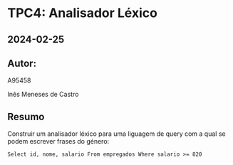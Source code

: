 
# TPC4: Analisador Léxico
## 2024-02-25
## Autor:
A95458

Inês Meneses de Castro

## Resumo

Construir um analisador léxico para uma liguagem de query com a qual se podem escrever frases do género:
```
Select id, nome, salario From empregados Where salario >= 820
```
